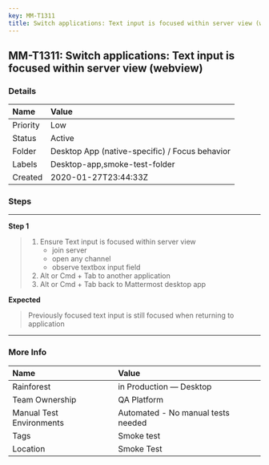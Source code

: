 ```yaml
---
key: MM-T1311
title: Switch applications: Text input is focused within server view (webview)
---
```


## MM-T1311: Switch applications: Text input is focused within server view (webview)

### Details

| Name     | Value                                          |
| :------- | :--------------------------------------------- |
| Priority | Low                                            |
| Status   | Active                                         |
| Folder   | Desktop App (native-specific) / Focus behavior |
| Labels   | Desktop-app,smoke-test-folder                  |
| Created  | 2020-01-27T23:44:33Z                           |

### Steps

<hr/>

**Step 1**

> <article><ol><li>Ensure Text input is focused within server view&nbsp;<ul><li>join server</li><li>open any channel</li><li>observe textbox input field</li></ul></li><li>Alt or Cmd + Tab to another application</li><li>Alt or Cmd + Tab back to Mattermost desktop app</li></ol></article>

**Expected**

> <article>Previously focused text input is still focused when returning to application</article>

<hr/>

### More Info

| Name                     | Value                              |
| :----------------------- | :--------------------------------- |
| Rainforest               | in Production — Desktop            |
| Team Ownership           | QA Platform                        |
| Manual Test Environments | Automated - No manual tests needed |
| Tags                     | Smoke test                         |
| Location                 | Smoke Test                         |
